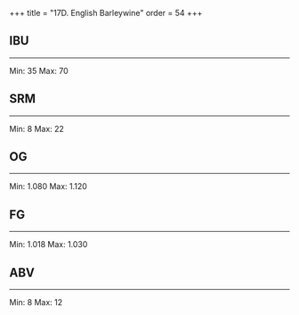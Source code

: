 +++
title = "17D. English Barleywine"
order = 54
+++
## IBU
******
Min: 35
Max: 70
## SRM
******
Min: 8
Max: 22
## OG
******
Min: 1.080
Max: 1.120
## FG
******
Min: 1.018
Max: 1.030
## ABV
******
Min: 8
Max: 12
